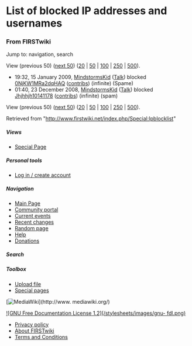 # List of blocked IP addresses and usernames

### From FIRSTwiki

Jump to: navigation, search

View (previous 50) ([next
50](/index.php?title=Special:Ipblocklist&limit=50&offset=50&ip=))
([20](/index.php?title=Special:Ipblocklist&ip=&limit=20&offset=0) |
[50](/index.php?title=Special:Ipblocklist&ip=&limit=50&offset=0) |
[100](/index.php?title=Special:Ipblocklist&ip=&limit=100&offset=0) |
[250](/index.php?title=Special:Ipblocklist&ip=&limit=250&offset=0) |
[500](/index.php?title=Special:Ipblocklist&ip=&limit=500&offset=0)).

  * 19:32, 15 January 2009, [MindstormsKid](/index.php/User:MindstormsKid "User:MindstormsKid" ) ([Talk](/index.php/User_talk:MindstormsKid "User talk:MindstormsKid" )) blocked [0NjKW1MRa2dqHAQ](/index.php?title=User:0NjKW1MRa2dqHAQ&action=edit "User:0NjKW1MRa2dqHAQ" ) ([contribs](/index.php?title=Special:Contributions&target=0NjKW1MRa2dqHAQ "Special:Contributions" )) (infinite) (Spame)
  * 01:40, 23 December 2008, [MindstormsKid](/index.php/User:MindstormsKid "User:MindstormsKid" ) ([Talk](/index.php/User_talk:MindstormsKid "User talk:MindstormsKid" )) blocked [Jhjhhjh10141178](/index.php?title=User:Jhjhhjh10141178&action=edit "User:Jhjhhjh10141178" ) ([contribs](/index.php?title=Special:Contributions&target=Jhjhhjh10141178 "Special:Contributions" )) (infinite) (spam)

View (previous 50) ([next
50](/index.php?title=Special:Ipblocklist&limit=50&offset=50&ip=))
([20](/index.php?title=Special:Ipblocklist&ip=&limit=20&offset=0) |
[50](/index.php?title=Special:Ipblocklist&ip=&limit=50&offset=0) |
[100](/index.php?title=Special:Ipblocklist&ip=&limit=100&offset=0) |
[250](/index.php?title=Special:Ipblocklist&ip=&limit=250&offset=0) |
[500](/index.php?title=Special:Ipblocklist&ip=&limit=500&offset=0)).

Retrieved from "<http://www.firstwiki.net/index.php/Special:Ipblocklist>"

##### Views

  * [Special Page](/index.php/Special:Ipblocklist)

##### Personal tools

  * [Log in / create account](/index.php?title=Special:Userlogin&returnto=Special:Ipblocklist)

[](/index.php/Main_Page "Main Page" )

##### Navigation

  * [Main Page](/index.php/Main_Page)
  * [Community portal](/index.php/FIRSTwiki:Community_portal)
  * [Current events](/index.php/Current_events)
  * [Recent changes](/index.php/Special:Recentchanges)
  * [Random page](/index.php/Special:Random)
  * [Help](/index.php/Help:Contents)
  * [Donations](/index.php/FIRSTwiki:Site_support)

##### Search



##### Toolbox

  * [Upload file](/index.php/Special:Upload)
  * [Special pages](/index.php/Special:Specialpages)

[![MediaWiki](/skins/common/images/poweredby_mediawiki_88x31.png)](http://www.
mediawiki.org/)

[![GNU Free Documentation License 1.2](/stylesheets/images/gnu-
fdl.png)](http://www.gnu.org/copyleft/fdl.html)

  * [Privacy policy](/index.php/FIRSTwiki:Privacy_policy "FIRSTwiki:Privacy policy" )
  * [About FIRSTwiki](/index.php/FIRSTwiki:About "FIRSTwiki:About" )
  * [Terms and Conditions](/index.php/FIRSTwiki:Terms_and_conditions "FIRSTwiki:Terms and conditions" )

